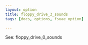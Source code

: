 ```yaml
---
layout: option
title: floppy_drive_3_sounds
tags: [docs, options, fsuae_option]

---
```


See: floppy_drive_0_sounds
